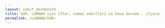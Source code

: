 ```yaml
---
layout: vakit_dashboard
title: SUR, LUBNAN için iftar, namaz vakitleri ve hava durumu - ilçe/eyalet seç
permalink: /LUBNAN/SUR/
---
```


<script type="text/javascript">
  var GLOBAL_COUNTRY = 'LUBNAN';
  var GLOBAL_CITY = 'SUR';
  var GLOBAL_STATE = '';
  var lat = 72;
  var lon = 21;
</script>
